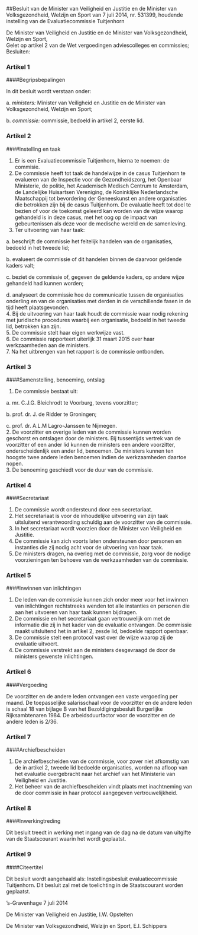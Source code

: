 <meta http-equiv='Content-Type' content='text/html; charset=utf-8' />

##Besluit van de Minister van Veiligheid en Justitie en de Minister van Volksgezondheid, Welzijn en Sport van 7 juli 2014, nr. 531399, houdende instelling van de Evaluatiecommissie Tuitjenhorn

De Minister van Veiligheid en Justitie en de Minister van Volksgezondheid, Welzijn en Sport,  
Gelet op artikel 2 van de Wet vergoedingen adviescolleges en commissies;
Besluiten:    

### Artikel  1  

####Begripsbepalingen

In dit besluit wordt verstaan onder: 

a.  *ministers:* Minister van Veiligheid en Justitie en de Minister van Volksgezondheid, Welzijn en Sport;  

b.  *commissie:* commissie, bedoeld in artikel 2, eerste lid.   

### Artikel  2  

####Instelling en taak

1.  Er is een Evaluatiecommissie Tuitjenhorn, hierna te noemen: de commisie.   
2.  De commissie heeft tot taak de handelwijze in de casus Tuitjenhorn te evalueren van de Inspectie voor de Gezondheidszorg, het Openbaar Ministerie, de politie, het Academisch Medisch Centrum te Amsterdam, de Landelijke Huisartsen Vereniging, de Koninklijke Nederlandsche Maatschappij tot bevordering der Geneeskunst en andere organisaties die betrokken zijn bij de casus Tuitjenhorn. De evaluatie heeft tot doel te bezien of voor de toekomst geleerd kan worden van de wijze waarop gehandeld is in deze casus, met het oog op de impact van gebeurtenissen als deze voor de medische wereld en de samenleving.   
3.  Ter uitvoering van haar taak: 

a. beschrijft de commissie het feitelijk handelen van de organisaties, bedoeld in het tweede lid;  

b. evalueert de commissie of dit handelen binnen de daarvoor geldende kaders valt;  

c. beziet de commissie of, gegeven de geldende kaders, op andere wijze gehandeld had kunnen worden;  

d. analyseert de commissie hoe de communicatie tussen de organisaties onderling en van de organisaties met derden in de verschillende fasen in de tijd heeft plaatsgevonden.     
4.  Bij de uitvoering van haar taak houdt de commissie waar nodig rekening met juridische procedures waarbij een organisatie, bedoeld in het tweede lid, betrokken kan zijn.   
5.  De commissie stelt haar eigen werkwijze vast.   
6.  De commissie rapporteert uiterlijk 31 maart 2015 over haar werkzaamheden aan de ministers.   
7.  Na het uitbrengen van het rapport is de commissie ontbonden.  

### Artikel  3  

####Samenstelling, benoeming, ontslag

1.  De commissie bestaat uit: 

a. mr. C.J.G. Bleichrodt te Voorburg, tevens voorzitter;  

b. prof. dr. J. de Ridder te Groningen;  

c. prof. dr. A.L.M Lagro-Janssen te Nijmegen.     
2.  De voorzitter en overige leden van de commissie kunnen worden geschorst en ontslagen door de ministers. Bij tussentijds vertrek van de voorzitter of een ander lid kunnen de ministers een andere voorzitter, onderscheidenlijk een ander lid, benoemen. De ministers kunnen ten hoogste twee andere leden benoemen indien de werkzaamheden daartoe nopen.   
3.  De benoeming geschiedt voor de duur van de commissie.  

### Artikel  4  

####Secretariaat

1.  De commissie wordt ondersteund door een secretariaat.   
2.  Het secretariaat is voor de inhoudelijke uitvoering van zijn taak uitsluitend verantwoording schuldig aan de voorzitter van de commissie.   
3.  In het secretariaat wordt voorzien door de Minister van Veiligheid en Justitie.   
4.  De commissie kan zich voorts laten ondersteunen door personen en instanties die zij nodig acht voor de uitvoering van haar taak.   
5.  De ministers dragen, na overleg met de commissie, zorg voor de nodige voorzieningen ten behoeve van de werkzaamheden van de commissie.  

### Artikel  5  

####Inwinnen van inlichtingen

1.  De leden van de commissie kunnen zich onder meer voor het inwinnen van inlichtingen rechtstreeks wenden tot alle instanties en personen die aan het uitvoeren van haar taak kunnen bijdragen.   
2.  De commissie en het secretariaat gaan vertrouwelijk om met de informatie die zij in het kader van de evaluatie ontvangen. De commissie maakt uitsluitend het in artikel 2, zesde lid, bedoelde rapport openbaar.   
3.  De commissie stelt een protocol vast over de wijze waarop zij de evaluatie uitvoert.   
4.  De commissie verstrekt aan de ministers desgevraagd de door de ministers gewenste inlichtingen.  

### Artikel  6  

####Vergoeding

De voorzitter en de andere leden ontvangen een vaste vergoeding per maand. De toepasselijke salarisschaal voor de voorzitter en de andere leden is schaal 18 van bijlage B van het Bezoldigingsbesluit Burgerlijke Rijksambtenaren 1984. De arbeidsduurfactor voor de voorzitter en de andere leden is 2/36. 

### Artikel  7  

####Archiefbescheiden

1.  De archiefbescheiden van de commissie, voor zover niet afkomstig van de in artikel 2, tweede lid bedoelde organisaties, worden na afloop van het evaluatie overgebracht naar het archief van het Ministerie van Veiligheid en Justitie.   
2.  Het beheer van de archiefbescheiden vindt plaats met inachtneming van de door commissie in haar protocol aangegeven vertrouwelijkheid.  

### Artikel  8  

####Inwerkingtreding

Dit besluit treedt in werking met ingang van de dag na de datum van uitgifte van de Staatscourant waarin het wordt geplaatst. 

### Artikel  9  

####Citeertitel

Dit besluit wordt aangehaald als: Instellingsbesluit evaluatiecommissie Tuitjenhorn. 
Dit besluit zal met de toelichting in de Staatscourant worden geplaatst.   

’s-Gravenhage 
7 juli 2014   

De 
Minister van Veiligheid en Justitie, 
I.W. Opstelten   

De 
Minister van Volksgezondheid, Welzijn en Sport, 
E.I. Schippers     
